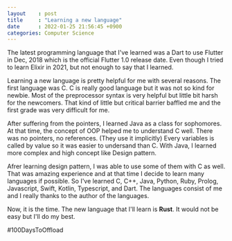```yaml
---
layout    : post
title     : "Learning a new language"
date      : 2022-01-25 21:56:45 +0900
categories: Computer Science
---
```


The latest programming language that I've learned was a Dart to use Flutter in Dec, 2018 which is the official Flutter 1.0 release date.
Even though I tried to learn Elixir in 2021, but not enough to say that I learned.

Learning a new language is pretty helpful for me with several reasons.
The first language was C. C is really good language but it was not so kind for newbie.
Most of the preprocessor syntax is very helpful but little bit harsh for the newcomers.
That kind of little but critical barrier baffled me and the first grade was very difficult for me.

After suffering from the pointers, I learned Java as a class for sophomores.
At that time, the concept of OOP helped me to understand C well.
There was no pointers, no references. (They use it implicitly)
Every variables is called by value so it was easier to undersand than C.
With Java, I learned more complex and high concept like Design pattern.

Afrer learning design pattern, I was able to use some of them with C as well.
That was amazing experience and at that time I decide to learn many languages if possible.
So I've learned C, C++, Java, Python, Ruby, Prolog, Javascript, Swift, Kotlin, Typescript, and Dart.
The languages consist of me and I really thanks to the author of the languages.

Now, it is the time. The new language that I'll learn is **Rust**.
It would not be easy but I'll do my best.

#100DaysToOffload

